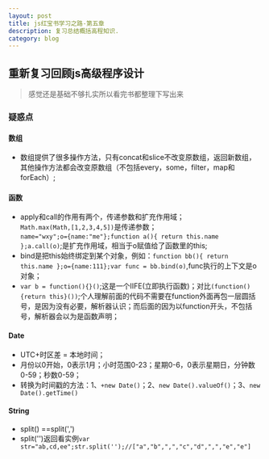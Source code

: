 ```yaml
---
layout: post
title: js红宝书学习之路-第五章
description: 复习总结概括高程知识.
category: blog
---
```



## 重新复习回顾js高级程序设计  

> 感觉还是基础不够扎实所以看完书都整理下写出来  



### 疑惑点  

#### 数组  
  
  * 数组提供了很多操作方法，只有concat和slice不改变原数组，返回新数组，其他操作方法都会改变原数组（不包括every，some，filter，map和forEach）;  
#### 函数
  * apply和call的作用有两个，传递参数和扩充作用域；  
  `Math.max(Math,[1,2,3,4,5])`是传递参数；  
  `name="wxy";o={name:"me"};function a(){ return this.name };a.call(o)`;是扩充作用域，相当于o赋值给了函数里的this;  
  * bind是把this始终绑定到某个对象，例如：`function bb(){ return this.name };o={name:111};var func = bb.bind(o)`,func执行的上下文是o对象；    
  * `var b = function(){}()`;这是一个IIFE(立即执行函数)；对比`(function(){return this}())`;个人理解前面的代码不需要在function外面再包一层圆括号，是因为没有必要，解析器认识；而后面的因为以function开头，不包括号，解析器会以为是函数声明；
  #### Date  
  * UTC+时区差 = 本地时间；  
  * 月份以0开始，0表示1月；小时范围0-23；星期0-6，0表示星期日，分钟数0-59；秒数0-59；  
  * 转换为时间戳的方法：1、`+new Date()`；2、`new Date().valueOf()`；3、`new Date().getTime()`  

#### String
 * split() ==split(',')  
 * split('')返回看实例`var str="ab,cd,ee";str.split('');//["a","b",",","c","d",",","e","e"]`